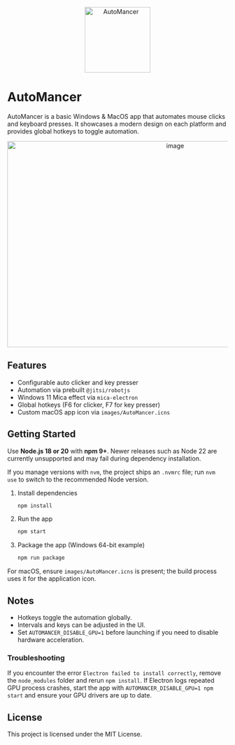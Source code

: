 <p align="center">
   <img width="150" alt="AutoMancer" src="https://github.com/user-attachments/assets/23558d67-5660-48fb-b3a1-20b6d110cdc6" /> 
</p>

# AutoMancer

AutoMancer is a basic Windows & MacOS app that automates mouse clicks and keyboard presses.
It showcases a modern design on each platform and provides global hotkeys to toggle automation.

<p align="center">
    <img width="752" height="472" alt="image" src="https://github.com/user-attachments/assets/4b514dbc-057d-4fc0-b03d-d36271b8c6b6" />
</p>

## Features

- Configurable auto clicker and key presser
- Automation via prebuilt `@jitsi/robotjs`
- Windows 11 Mica effect via `mica-electron`
- Global hotkeys (F6 for clicker, F7 for key presser)
- Custom macOS app icon via `images/AutoMancer.icns`

## Getting Started

Use **Node.js 18 or 20** with **npm 9+**. Newer releases such as Node 22 are currently unsupported and may fail during dependency installation.

If you manage versions with `nvm`, the project ships an `.nvmrc` file; run `nvm use` to switch to the recommended Node version.

1. Install dependencies
   ```bash
   npm install
   ```
2. Run the app
   ```bash
   npm start
   ```
3. Package the app (Windows 64-bit example)
   ```bash
   npm run package
   ```

For macOS, ensure `images/AutoMancer.icns` is present; the build process uses it for the application icon.

## Notes

- Hotkeys toggle the automation globally.
- Intervals and keys can be adjusted in the UI.
- Set `AUTOMANCER_DISABLE_GPU=1` before launching if you need to disable hardware acceleration.

### Troubleshooting

If you encounter the error `Electron failed to install correctly`, remove the `node_modules` folder and rerun `npm install`.
If Electron logs repeated GPU process crashes, start the app with `AUTOMANCER_DISABLE_GPU=1 npm start` and ensure your GPU drivers are up to date.

## License

This project is licensed under the MIT License.
